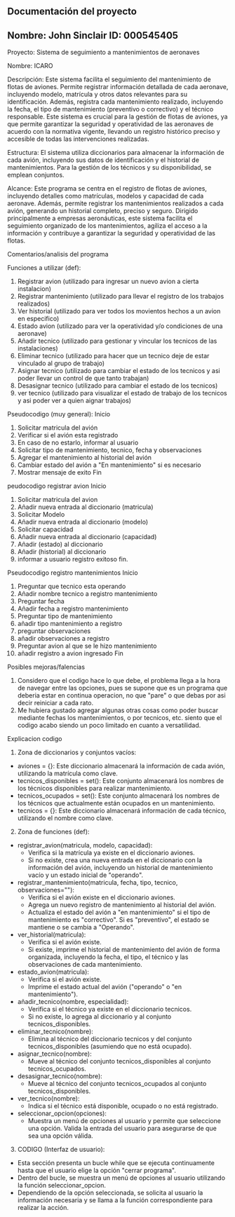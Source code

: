 ## Documentación del proyecto
Nombre:  John Sinclair
ID:  000545405
---

Proyecto: Sistema de seguimiento a mantenimientos de aeronaves

Nombre: ICARO

Descripción:
Este sistema facilita el seguimiento del mantenimiento de flotas de aviones. Permite registrar información detallada de cada aeronave, incluyendo modelo, matrícula y otros datos relevantes para su identificación. Además, registra cada mantenimiento realizado, incluyendo la fecha, el tipo de mantenimiento (preventivo o correctivo) y el técnico responsable.
Este sistema es crucial para la gestión de flotas de aviones, ya que permite garantizar la seguridad y operatividad de las aeronaves de acuerdo con la normativa vigente, llevando un registro histórico preciso y accesible de todas las intervenciones realizadas.

Estructura:
El sistema utiliza diccionarios para almacenar la información de cada avión, incluyendo sus datos de identificación y el historial de mantenimientos. Para la gestión de los técnicos y su disponibilidad, se emplean conjuntos.

Alcance:
Este programa se centra en el registro de flotas de aviones, incluyendo detalles como matrículas, modelos y capacidad de cada aeronave. Además, permite registrar los mantenimientos realizados a cada avión, generando un historial completo, preciso y seguro.
Dirigido principalmente a empresas aeronáuticas, este sistema facilita el seguimiento organizado de los mantenimientos, agiliza el acceso a la información y contribuye a garantizar la seguridad y operatividad de las flotas.




Comentarios/analisis del programa 

Funciones a utilizar (def):
1. Registrar avion (utilizado para ingresar un nuevo avion a cierta instalacion)
2. Registrar mantenimiento (utilizado para llevar el registro de los trabajos realizados)
3. Ver historial (utilizado para ver todos los movientos hechos a un avion en especifico)
4. Estado avion (utilizado para ver la operatividad y/o condiciones de una aeronave)
5. Añadir tecnico (utilizado para gestionar y vincular los tecnicos de las instalaciones)
6. Eliminar tecnico (utilizado para hacer que un tecnico deje de estar vinculado al grupo de trabajo)
7. Asignar tecnico (utilizado para cambiar el estado de los tecnicos y asi poder llevar un control de que tanto trabajan)
8. Desasignar tecnico (utilizado para cambiar el estado de los tecnicos)
9. ver tecnico (utilizado para visualizar el estado de trabajo de los tecnicos y asi poder ver a quien aignar trabajos)




Pseudocodigo (muy general):
Inicio 
1. Solicitar matricula del avión
2. Verificar si el avión esta registrado
3. En caso de no estarlo, informar al usuario
4. Solicitar tipo de mantenimiento, tecnico, fecha y observaciones
5. Agregar el mantenimiento al historial del avión 
6. Cambiar estado del avión a "En mantenimiento" si es necesario 
7. Mostrar mensaje de exito
Fin 

peudocodigo registrar avion
Inicio
1. Solicitar matricula del avion
2. Añadir nueva entrada al diccionario (matricula)
3. Solicitar Modelo 
4. Añadir nueva entrada al diccionario (modelo)
5. Solicitar capacidad
6. Añadir nueva entrada al diccionario (capacidad)
7. Añadir (estado) al diccionario
8. Añadir (historial) al diccionario 
9. informar a usuario registro exitoso
fin.

Pseudocodigo registro mantenimientos
Inicio
1. Preguntar que tecnico esta operando
2. Añadir nombre tecnico a registro mantenimiento 
3. Preguntar fecha
4. Añadir fecha a registro mantenimiento
5. Preguntar tipo de mantenimiento 
6. añadir tipo mantenimiento a registro
7. preguntar observaciones
8. añadir observaciones a registro
9. Preguntar avion al que se le hizo mantenimiento
10. añadir registro a avion ingresado 
Fin

Posibles mejoras/falencias
1. Considero que el codigo hace lo que debe, el problema llega a la hora de navegar entre las opciones, pues se supone que es un programa que deberia estar en continua operacion, no que "pare" o que debas por asi decir reiniciar a cada rato.
2. Me hubiera gustado agregar algunas otras cosas como poder buscar mediante fechas los mantenimientos, o por tecnicos, etc. siento que el codigo acabo siendo un poco limitado en cuanto a versatilidad.



Explicacion codigo
1. Zona de diccionarios y conjuntos vacíos:
 * aviones = {}:  Este diccionario almacenará la información de cada avión, utilizando la matrícula como clave.
 * tecnicos_disponibles = set(): Este conjunto almacenará los nombres de los técnicos disponibles para realizar mantenimiento.
 * tecnicos_ocupados = set(): Este conjunto almacenará los nombres de los técnicos que actualmente están ocupados en un mantenimiento.
 * tecnicos = {}: Este diccionario almacenará información de cada técnico, utilizando el nombre como clave.

2. Zona de funciones (def):
 - registrar_avion(matricula, modelo, capacidad):
   * Verifica si la matrícula ya existe en el diccionario aviones.
   * Si no existe, crea una nueva entrada en el diccionario con la información del avión, incluyendo un historial de mantenimiento vacío y un estado inicial de "operando".
 - registrar_mantenimiento(matricula, fecha, tipo, tecnico, observaciones=""):
   * Verifica si el avión existe en el diccionario aviones.
   * Agrega un nuevo registro de mantenimiento al historial del avión.
   * Actualiza el estado del avión a "en mantenimiento" si el tipo de mantenimiento es "correctivo". Si es "preventivo", el estado se mantiene o se cambia a "Operando".
 - ver_historial(matricula):
   * Verifica si el avión existe.
   * Si existe, imprime el historial de mantenimiento del avión de forma organizada, incluyendo la fecha, el tipo, el técnico y las observaciones de cada mantenimiento.
 - estado_avion(matricula):
   * Verifica si el avión existe.
   * Imprime el estado actual del avión ("operando" o "en mantenimiento").
 - añadir_tecnico(nombre, especialidad):
   * Verifica si el técnico ya existe en el diccionario tecnicos.
   * Si no existe, lo agrega al diccionario y al conjunto tecnicos_disponibles.
 - eliminar_tecnico(nombre):
   * Elimina al técnico del diccionario tecnicos y del conjunto tecnicos_disponibles (asumiendo que no está ocupado).
 - asignar_tecnico(nombre):
   * Mueve al técnico del conjunto tecnicos_disponibles al conjunto tecnicos_ocupados.
 - desasignar_tecnico(nombre):
   * Mueve al técnico del conjunto tecnicos_ocupados al conjunto tecnicos_disponibles.
 - ver_tecnico(nombre):
   * Indica si el técnico está disponible, ocupado o no está registrado.
 - seleccionar_opcion(opciones):
   * Muestra un menú de opciones al usuario y permite que seleccione una opción. Valida la entrada del usuario para asegurarse de que sea una opción válida.

3. CODIGO (Interfaz de usuario):
 * Esta sección presenta un bucle while que se ejecuta continuamente hasta que el usuario elige la opción "cerrar programa".
 * Dentro del bucle, se muestra un menú de opciones al usuario utilizando la función seleccionar_opcion.
 * Dependiendo de la opción seleccionada, se solicita al usuario la información necesaria y se llama a la función correspondiente para realizar la acción.
